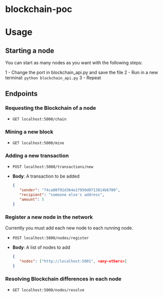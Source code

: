 # blockchain-poc

# Usage

## Starting a node

You can start as many nodes as you want with the following steps:

1 - Change the port in blockchain_api.py and save the file
2 - Run in a new terminal: `python blockchain_api.py`
3 - Repeat

## Endpoints


### Requesting the Blockchain of a node

* `GET localhost:5000/chain`

### Mining a new block

* `GET localhost:5000/mine`

### Adding a new transaction

* `POST localhost:5000/transactions/new`

* __Body__: A transaction to be added

  ```json
  {
  	 "sender": "74ca08f91d364e1f950d0713814b6700",
  	 "recipient": "someone else's address",
  	 "amount": 5
  }
  ```

### Register a new node in the network
Currently you must add each new node to each running node.

* `POST localhost:5000/nodes/register`

* __Body__: A list of nodes to add

  ```json
  {
     "nodes": ["http://localhost:5001", <any-others>]
  }
  ```

### Resolving Blockchain differences in each node

* `GET localhost:5000/nodes/resolve`
